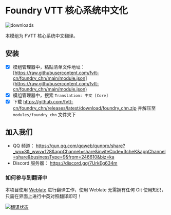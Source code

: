 # Foundry VTT 核心系统中文化
![downloads](https://img.shields.io/github/downloads/fvtt-cn/foundry_chn/total)

本模组为 FVTT 核心系统中文翻译。

## 安装
- [x] 模组管理器中，粘贴清单文件地址： [https://raw.githubusercontent.com/fvtt-cn/foundry_chn/main/module.json](https://raw.githubusercontent.com/fvtt-cn/foundry_chn/main/module.json)
- [x] 模组管理器中，搜索 `Translation: 中文 [Core]`
- [x] 下载 https://github.com/fvtt-cn/foundry_chn/releases/latest/download/foundry_chn.zip 并解压至 `modules/foundry_chn` 文件夹下

## 加入我们
- QQ 频道： https://qun.qq.com/qqweb/qunpro/share?_wv=3&_wwv=128&appChannel=share&inviteCode=3cheK&appChannel=share&businessType=9&from=246610&biz=ka
- Discord 服务器： https://discord.gg/7UrkEg634m

### 如何参与到翻译中
本项目使用 [Weblate](https://hosted.weblate.org/) 进行翻译工作，使用 Weblate 无需拥有任何 Git 使用知识，只需在界面上进行中英对照翻译即可！

<a href="https://weblate.dickytwister.org/engage/foundry_chn/">
<img src="https://weblate.dickytwister.org/widgets/foundry_chn/-/open-graph.png" alt="翻译状态" />
</a>
